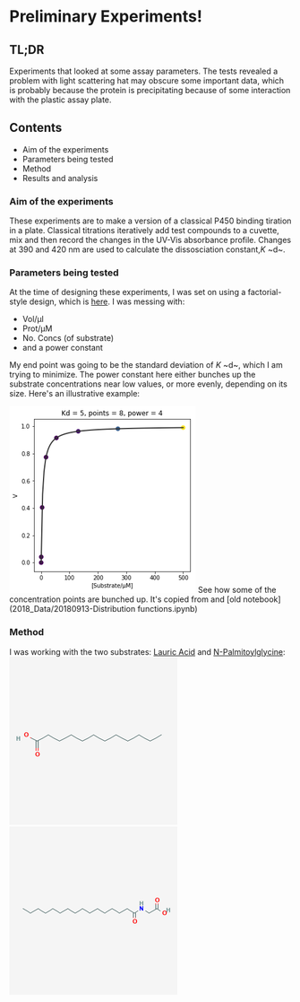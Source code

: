 # Preliminary Experiments!
## TL;DR
Experiments that looked at some assay parameters. The tests revealed a problem with light scattering hat may obscure some important data, which is probably because the protein is precipitating because of some interaction with the plastic assay plate.

## Contents
* Aim of the experiments
* Parameters being tested
* Method
* Results and analysis


### Aim of the experiments
These experiments are to make a version of a classical P450 binding tiration in a plate. Classical titrations iteratively add test compounds to a cuvette, mix and then record the changes in the UV-Vis absorbance profile. Changes at 390 and 420 nm are used to calculate the dissosciation constant,*K* ~d~.

### Parameters being tested
At the time of designing these experiments, I was set on using a factorial-style design, which is [here](2018_Data/20180924-FullFatDesign.csv). I was messing with:
* Vol/µl
* Prot/µM 
* No. Concs (of substrate)
* and a power constant

My end point was going to be the standard deviation of *K* ~d~, which I am trying to minimize. The power constant here either bunches up the substrate concentrations near low values, or more evenly, depending on its size. Here's an illustrative example:

![distributions](2018_PlateAssayDistribution.png)
See how some of the concentration points are bunched up. It's copied from and [old notebook](2018_Data/20180913-Distribution functions.ipynb)
### Method
I was working with the two substrates: [Lauric Acid](https://pubchem.ncbi.nlm.nih.gov/compound/Lauric-acid) and [N-Palmitoylglycine](https://pubchem.ncbi.nlm.nih.gov/compound/151008):
![Lauric acid](LauricAcid.png)
![NPG](NPalmitoylglycine.png)
